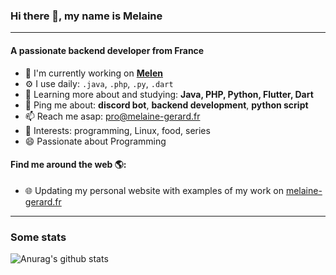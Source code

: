 ### Hi there 👋, my name is Melaine
---

#### A passionate backend developer from France


- 🏢 I'm currently working on **[Melen](https://github.com/melainegerard/melenbot-v2)**
- ⚙️ I use daily: `.java`, `.php`, `.py`, `.dart`
- 🌱 Learning more about and studying: **Java, PHP, Python, Flutter, Dart**
- 💬 Ping me about: **discord bot**, **backend development**, **python script**
- 📫 Reach me asap: [pro@melaine-gerard.fr](mailto:pro@melaine-gerard.fr)
- 💜 Interests: programming, Linux, food, series
- 😄 Passionate about Programming

#### Find me around the web 🌎:
- 🌐 Updating my personal website with examples of my work on [melaine-gerard.fr](https://melaine-gerard.fr)

---
### Some stats

![Anurag's github stats](https://github-readme-stats.vercel.app/api?username=MelaineGerard&show_icons=true&theme=dark)

